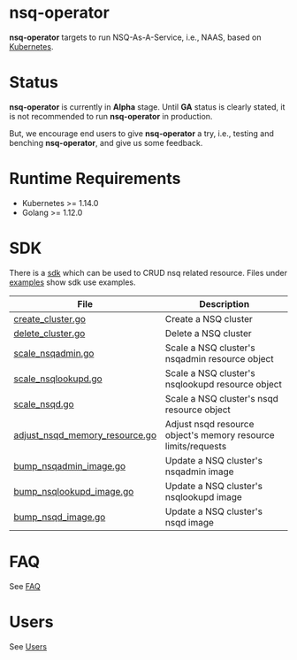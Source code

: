 # nsq-operator
**nsq-operator** targets to run NSQ-As-A-Service, i.e., NAAS, based on [Kubernetes](https://kubernetes.io/).

# Status
**nsq-operator** is currently in **Alpha** stage. Until **GA** status is clearly stated, it is not recommended to run 
**nsq-operator** in production. 

But, we encourage end users to give **nsq-operator** a try, i.e., testing and benching **nsq-operator**, and give us 
some feedback.

# Runtime Requirements
* Kubernetes >= 1.14.0
* Golang >= 1.12.0

# SDK
There is a [sdk](pkg/sdk/v1alpha1) which can be used to CRUD nsq related resource. Files under 
[examples](pkg/sdk/examples) show sdk use examples.

|   File   |   Description
|----------|---------------------------
| [create_cluster.go](pkg/sdk/examples/create_cluster.go) | Create a NSQ cluster
| [delete_cluster.go](pkg/sdk/examples/delete_cluster.go) | Delete a NSQ cluster
| [scale_nsqadmin.go](pkg/sdk/examples/scale_nsqadmin.go) | Scale a NSQ cluster's nsqadmin resource object
| [scale_nsqlookupd.go](pkg/sdk/examples/scale_nsqlookupd.go) | Scale a NSQ cluster's nsqlookupd resource object
| [scale_nsqd.go](pkg/sdk/examples/scale_nsqd.go) | Scale a NSQ cluster's nsqd resource object
| [adjust_nsqd_memory_resource.go](pkg/sdk/examples/adjust_nsqd_memory_resource.go) | Adjust nsqd resource object's memory resource limits/requests
| [bump_nsqadmin_image.go](pkg/sdk/examples/bump_nsqadmin_image.go) | Update a NSQ cluster's nsqadmin image
| [bump_nsqlookupd_image.go](pkg/sdk/examples/bump_nsqlookupd_image.go) | Update a NSQ cluster's nsqlookupd image
| [bump_nsqd_image.go](pkg/sdk/examples/bump_nsqd_image.go) | Update a NSQ cluster's nsqd image
 
# FAQ
See [FAQ](FAQ.md)

# Users
See [Users](USERS.md)  


